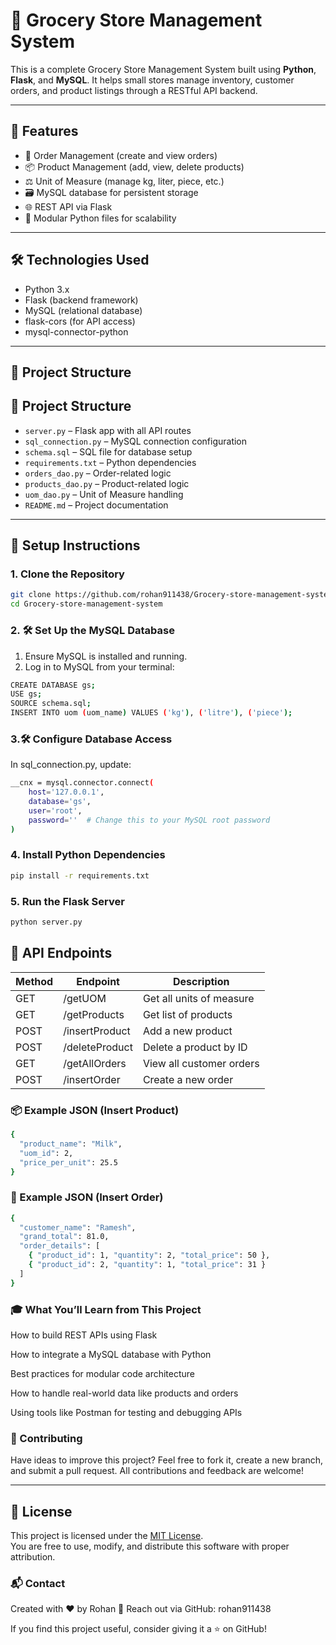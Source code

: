 # 🛒 Grocery Store Management System

This is a complete Grocery Store Management System built using **Python**, **Flask**, and **MySQL**. It helps small stores manage inventory, customer orders, and product listings through a RESTful API backend.

---

## 🚀 Features

- 🧾 Order Management (create and view orders)
- 📦 Product Management (add, view, delete products)
- ⚖️ Unit of Measure (manage kg, liter, piece, etc.)
- 🗃️ MySQL database for persistent storage
- 🌐 REST API via Flask
- 🧩 Modular Python files for scalability

---

## 🛠️ Technologies Used

- Python 3.x
- Flask (backend framework)
- MySQL (relational database)
- flask-cors (for API access)
- mysql-connector-python

---

## 📂 Project Structure

## 📁 Project Structure

- `server.py` – Flask app with all API routes
- `sql_connection.py` – MySQL connection configuration
- `schema.sql` – SQL file for database setup
- `requirements.txt` – Python dependencies
- `orders_dao.py` – Order-related logic
- `products_dao.py` – Product-related logic
- `uom_dao.py` – Unit of Measure handling
- `README.md` – Project documentation


---

## 🧰 Setup Instructions

### 1. Clone the Repository
```bash
git clone https://github.com/rohan911438/Grocery-store-management-system.git
cd Grocery-store-management-system
```




### 2. 🛠️ Set Up the MySQL Database

1. Ensure MySQL is installed and running.
2. Log in to MySQL from your terminal:
```bash
CREATE DATABASE gs;
USE gs;
SOURCE schema.sql;
INSERT INTO uom (uom_name) VALUES ('kg'), ('litre'), ('piece');
```



### 3.🛠️ Configure Database Access
In sql_connection.py, update:
```bash
__cnx = mysql.connector.connect(
    host='127.0.0.1',
    database='gs',
    user='root',
    password=''  # Change this to your MySQL root password
)
```

### 4. Install Python Dependencies
```bash
pip install -r requirements.txt
```

### 5. Run the Flask Server
```bash
python server.py

```

## 🔌 API Endpoints

| Method | Endpoint       | Description              |
| ------ | -------------- | ------------------------ |
| GET    | /getUOM        | Get all units of measure |
| GET    | /getProducts   | Get list of products     |
| POST   | /insertProduct | Add a new product        |
| POST   | /deleteProduct | Delete a product by ID   |
| GET    | /getAllOrders  | View all customer orders |
| POST   | /insertOrder   | Create a new order       |




### 📦 Example JSON (Insert Product)
```bash
{
  "product_name": "Milk",
  "uom_id": 2,
  "price_per_unit": 25.5
}

```

###  🧾 Example JSON (Insert Order)
```bash
{
  "customer_name": "Ramesh",
  "grand_total": 81.0,
  "order_details": [
    { "product_id": 1, "quantity": 2, "total_price": 50 },
    { "product_id": 2, "quantity": 1, "total_price": 31 }
  ]
}


```
### 🎓 What You’ll Learn from This Project
How to build REST APIs using Flask

How to integrate a MySQL database with Python

Best practices for modular code architecture

How to handle real-world data like products and orders

Using tools like Postman for testing and debugging APIs

### 🤝 Contributing
Have ideas to improve this project?
Feel free to fork it, create a new branch, and submit a pull request.
All contributions and feedback are welcome!

---

## 📄 License

This project is licensed under the [MIT License](LICENSE).  
You are free to use, modify, and distribute this software with proper attribution.

### 📬 Contact
Created with ❤️ by Rohan
📧 Reach out via GitHub: rohan911438

If you find this project useful, consider giving it a ⭐ on GitHub!


